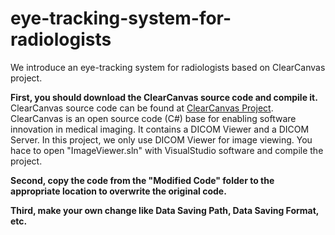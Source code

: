 # eye-tracking-system-for-radiologists
We introduce an eye-tracking system for radiologists based on ClearCanvas project.

**First, you should download the ClearCanvas source code and compile it.**
ClearCanvas source code can be found at [ClearCanvas Project](https://clearcanvas.github.io/).
ClearCanvas is an open source code (C#) base for enabling software innovation in medical imaging. It contains a DICOM Viewer and a DICOM Server. In this project, we only use DICOM Viewer for image viewing. You hace to open "ImageViewer.sln" with VisualStudio software and compile the project.

**Second, copy the code from the "Modified Code" folder to the appropriate location to overwrite the original code.**


**Third, make your own change like Data Saving Path, Data Saving Format, etc.**


